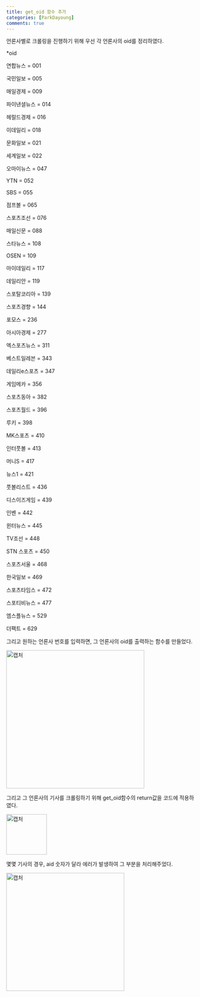 ```yaml
---
title: get_oid 함수 추가
categories: [ParkDayoung]
comments: true
---
```

언론사별로 크롤링을 진행하기 위해 우선 각 언론사의 oid를 정리하였다.

*oid

연합뉴스 = 001

국민일보 = 005

매일경제 = 009

파이낸셜뉴스 = 014

헤럴드경제 = 016

이데일리 = 018

문화일보 = 021

세계일보 = 022

오마이뉴스 = 047

YTN = 052

SBS = 055

점프볼 = 065

스포츠조선 = 076

매일신문 = 088

스타뉴스 = 108

OSEN = 109

마이데일리 = 117

데일리안 = 119

스포탈코리아 = 139

스포츠경향 = 144

포모스 = 236

아시아경제 = 277

엑스포츠뉴스 = 311

베스트일레븐 = 343

데일리e스포츠 = 347

게임메카 = 356

스포츠동아 = 382

스포츠월드 = 396

루키 = 398

MK스포츠 = 410

인터풋볼 = 413

머니S = 417

뉴스1 = 421

풋볼리스트 = 436

디스이즈게임 = 439

인벤 = 442

윈터뉴스 = 445

TV조선 = 448

STN 스포츠 = 450

스포츠서울 = 468

한국일보 = 469

스포츠타임스 = 472

스포티비뉴스 = 477

엠스플뉴스 = 529

더팩트 = 629

그리고 원하는 언론사 번호를 입력하면, 그 언론사의 oid를 출력하는 함수를 만들었다.

<img width="365" alt="캡처" src="https://user-images.githubusercontent.com/64959224/101017086-f66e4180-35ac-11eb-881e-d0e7ba1f3d6b.PNG">

그리고 그 언론사의 기사를 크롤링하기 위해 get_oid함수의 return값을 코드에 적용하였다. 

<img width="107" alt="캡처" src="https://user-images.githubusercontent.com/64959224/101017475-7e544b80-35ad-11eb-9a7d-21e305e868f7.PNG">

몇몇 기사의 경우, aid 숫자가 달라 에러가 발생하여 그 부분을 처리해주었다. 

<img width="312" alt="캡처" src="https://user-images.githubusercontent.com/64959224/101017610-aa6fcc80-35ad-11eb-9be9-c9b379910ba1.PNG">


